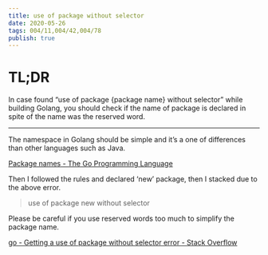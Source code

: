 ```yaml
---
title: use of package without selector
date: 2020-05-26
tags: 004/11,004/42,004/78
publish: true
---
```

# TL;DR

In case found “use of package {package name} without selector” while building Golang, you should check if the name of package is declared in spite of the name was the reserved word.

---
The namespace in Golang should be simple and it’s a one of differences than other languages such as Java.

[Package names - The Go Programming Language](https://blog.golang.org/package-names?source=post_page-----87ececa25357--------------------------------)

Then I followed the rules and declared ‘new’ package, then I stacked due to the above error.

> use of package new without selector

Please be careful if you use reserved words too much to simplify the package name.

[go - Getting a use of package without selector error - Stack Overflow](https://stackoverflow.com/questions/36994445/getting-a-use-of-package-without-selector-error?source=post_page-----87ececa25357--------------------------------)

